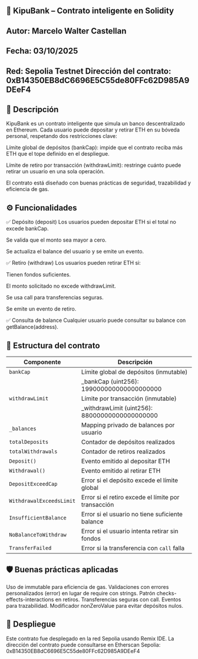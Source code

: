 ## 🏦 KipuBank – Contrato inteligente en Solidity
## Autor: Marcelo Walter Castellan 
## Fecha: 03/10/2025 
## Red: Sepolia Testnet Dirección del contrato: 0xB14350EB8dC6696E5C55de80FFc62D985A9DEeF4

## 📌 Descripción
KipuBank es un contrato inteligente que simula un banco descentralizado en Ethereum. Cada usuario puede depositar y retirar ETH en su bóveda personal, respetando dos restricciones clave:

Límite global de depósitos (bankCap): impide que el contrato reciba más ETH que el tope definido en el despliegue.

Límite de retiro por transacción (withdrawLimit): restringe cuánto puede retirar un usuario en una sola operación.

El contrato está diseñado con buenas prácticas de seguridad, trazabilidad y eficiencia de gas.

## ⚙️ Funcionalidades
✅ Depósito (deposit)
Los usuarios pueden depositar ETH si el total no excede bankCap.

Se valida que el monto sea mayor a cero.

Se actualiza el balance del usuario y se emite un evento.

✅ Retiro (withdraw)
Los usuarios pueden retirar ETH si:

Tienen fondos suficientes.

El monto solicitado no excede withdrawLimit.

Se usa call para transferencias seguras.

Se emite un evento de retiro.

✅ Consulta de balance
Cualquier usuario puede consultar su balance con getBalance(address).

## 🧱 Estructura del contrato

| Componente               | Descripción                                                       |
|--------------------------|-------------------------------------------------------------------|
| `bankCap`                | Límite global de depósitos (inmutable)                            |
|                          | _bankCap (uint256): 199000000000000000000                         |
| `withdrawLimit`          | Límite por transacción (inmutable)                                |
|                          | _withdrawLimit (uint256): 88000000000000000000                    |
| `_balances`              | Mapping privado de balances por usuario                           |
| `totalDeposits`          | Contador de depósitos realizados                                  |
| `totalWithdrawals`       | Contador de retiros realizados                                    |
| `Deposit()`              | Evento emitido al depositar ETH                                   |
| `Withdrawal()`           | Evento emitido al retirar ETH                                     |
| `DepositExceedCap`       | Error si el depósito excede el límite global                      |
| `WithdrawalExceedsLimit` | Error si el retiro excede el límite por transacción               |
| `InsufficientBalance`    | Error si el usuario no tiene suficiente balance                   |
| `NoBalanceToWithdraw`    | Error si el usuario intenta retirar sin fondos                    |
| `TransferFailed`         | Error si la transferencia con `call` falla                        |

## 🛡️ Buenas prácticas aplicadas
  Uso de immutable para eficiencia de gas.
  Validaciones con errores personalizados (error) en lugar de require con strings.
  Patrón checks-effects-interactions en retiros.
  Transferencias seguras con call.
  Eventos para trazabilidad.
  Modificador nonZeroValue para evitar depósitos nulos.

## 🚀 Despliegue
Este contrato fue desplegado en la red Sepolia usando Remix IDE. 
La dirección del contrato puede consultarse en Etherscan Sepolia:
0xB14350EB8dC6696E5C55de80FFc62D985A9DEeF4


